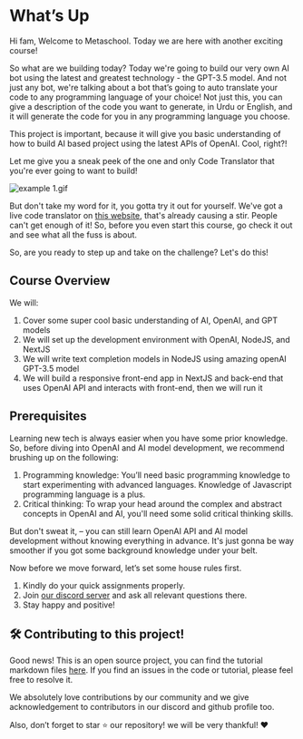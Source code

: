 # What’s Up

Hi fam, Welcome to Metaschool. Today we are here with another exciting course!

So what are we building today? Today we're going to build our very own AI bot using the latest and greatest technology - the GPT-3.5 model. And not just any bot, we're talking about a bot that’s going to auto translate your code to any programming language of your choice! Not just this, you can give a description of the code you want to generate, in Urdu or English, and it will generate the code for you in any programming language you choose.

This project is important, because it will give you basic understanding of how to build AI based project using the latest APIs of OpenAI. Cool, right?!

Let me give you a sneak peek of the one and only Code Translator that you're ever going to want to build!

![example 1.gif](https://github.com/0xmetaschool/Learning-Projects/raw/code-translator-course/Code%20Translator%20-%20Translate%20Your%20Code%20to%20Any%20Other%20/1.%20Ready%2C%20Set%2C%20Build!/What%E2%80%99s%20Up%20d9f71f7945774aa5bb014c1ea4566a75/example_1.gif)

But don't take my word for it, you gotta try it out for yourself. We've got a live code translator on [this website](https://main--mellow-granita-e0a938.netlify.app/), that's already causing a stir. People can't get enough of it! So, before you even start this course, go check it out and see what all the fuss is about.

So, are you ready to step up and take on the challenge? Let's do this!

## **Course Overview**

We will:

1. Cover some super cool basic understanding of AI, OpenAI, and GPT models
2. We will set up the development environment with OpenAI, NodeJS, and NextJS
3. We will write text completion models in NodeJS using amazing openAI GPT-3.5 model
4. We will build a responsive front-end app in NextJS and back-end that uses OpenAI API and interacts with front-end, then we will run it

## **Prerequisites**

Learning new tech is always easier when you have some prior knowledge. So, before diving into OpenAI and AI model development, we recommend brushing up on the following:

1. Programming knowledge: You’ll need basic programming knowledge to start experimenting with advanced languages. Knowledge of Javascript programming language is a plus.
2. Critical thinking: To wrap your head around the complex and abstract concepts in OpenAI and AI, you'll need some solid critical thinking skills.

But don't sweat it, – you can still learn OpenAI API and AI model development without knowing everything in advance. It's just gonna be way smoother if you got some background knowledge under your belt.

Now before we move forward, let’s set some house rules first.

1. Kindly do your quick assignments properly.
2. Join [our discord server](https://discord.gg/vbVMUwXWgc) and ask all relevant questions there.
3. Stay happy and positive!

## ****🛠 Contributing to this project!****

Good news! This is an open source project, you can find the tutorial markdown files [here](https://github.com/0xmetaschool/Learning-Projects/tree/main/Code%20Translator%20-%20Translate%20Your%20Code%20to%20Any%20Other%20). If you find an issues in the code or tutorial, please feel free to resolve it.

We absolutely love contributions by our community and we give acknowledgement to contributors in our discord and github profile too.

Also, don’t forget to star ⭐️ our repository! we will be very thankful! ♥️
